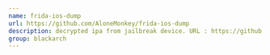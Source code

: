 ```yaml
---
name: frida-ios-dump
url: https://github.com/AloneMonkey/frida-ios-dump
description: decrypted ipa from jailbreak device. URL : https://github.com/AloneMonkey/frida-ios-dump Groups : blackarch blackarch-mobile blackarch-reversing blackarch-binary
group: blackarch
---
```

